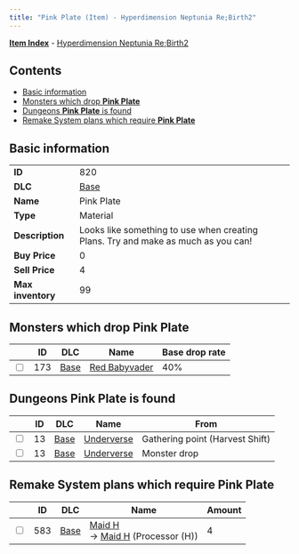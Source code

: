 ```yaml
---
title: "Pink Plate (Item) - Hyperdimension Neptunia Re;Birth2"
---
```


[**Item Index**](/neptunia/rb2/item/index.html) - [Hyperdimension Neptunia Re;Birth2](/neptunia/rb2)

## Contents

- [Basic information](#basic-information)
- [Monsters which drop **Pink Plate**](#monsters-which-drop-pink-plate)
- [Dungeons **Pink Plate** is found](#dungeons-pink-plate-is-found)
- [Remake System plans which require **Pink Plate**](#remake-system-plans-which-require-pink-plate)

## Basic information

|   |   |
| -- | -- |
| **ID** | 820 |
| **DLC** | [Base](/neptunia/rb2/dlc/0-base.html) |
| **Name** | Pink Plate |
| **Type** | Material |
| **Description** | Looks like something to use when creating Plans. Try and make as much as you can! |
| **Buy Price** | 0 |
| **Sell Price** | 4 |
| **Max inventory** | 99 |

## Monsters which drop **Pink Plate**

|    | ID | DLC | Name | Base drop rate |
| -- | -- | --- | ---- | -------------- |
| <input type="checkbox" id="rb2-monster-0-173" class="trackbox" /> | 173 | [Base](/neptunia/rb2/dlc/0-base.html) | [Red Babyvader](/neptunia/rb2/monster/0-173-red-babyvader.html) | 40% |

## Dungeons **Pink Plate** is found

|    | ID | DLC | Name | From |
| -- | -- | --- | ---- | ---- |
| <input type="checkbox" id="rb2-dungeon-0-13" class="trackbox" /> | 13 | [Base](/neptunia/rb2/dlc/0-base.html) | [Underverse](/neptunia/rb2/dungeon/0-13-underverse.html) | Gathering point (Harvest Shift) |
| <input type="checkbox" id="rb2-dungeon-0-13" class="trackbox" /> | 13 | [Base](/neptunia/rb2/dlc/0-base.html) | [Underverse](/neptunia/rb2/dungeon/0-13-underverse.html) | Monster drop |

## Remake System plans which require **Pink Plate**

|    | ID | DLC | Name | Amount |
| -- | -- | --- | ---- | ------ |
| <input type="checkbox" id="rb2-remake-0-583" class="trackbox" /> | 583 | [Base](/neptunia/rb2/dlc/0-base.html) | [Maid H](/neptunia/rb2/remake/0-583-maid-h.html)<br />→ [Maid H](/neptunia/rb2/item/0-3440-maid-h.html) (Processor (H)) | 4 |